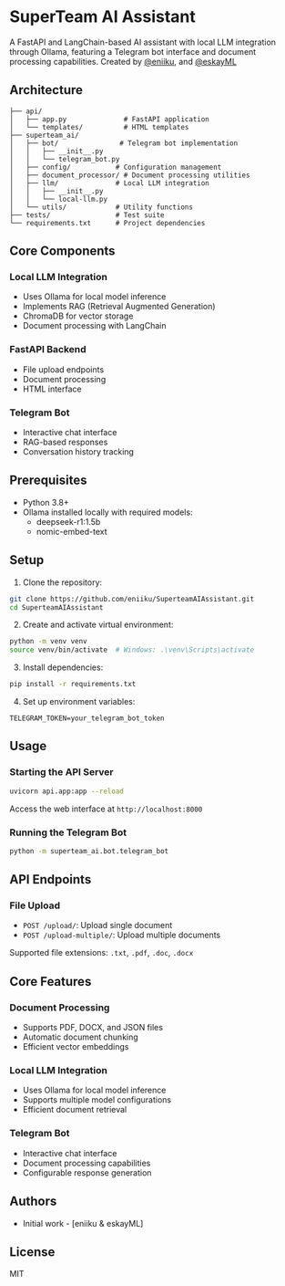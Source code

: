 # SuperTeam AI Assistant

A FastAPI and LangChain-based AI assistant with local LLM integration through Ollama, featuring a Telegram bot interface and document processing capabilities. Created by [@eniiku]("https://github.com/eniiku"), and [@eskayML]("https://github.com/eskayML")

## Architecture

```
├── api/
│   ├── app.py              # FastAPI application
│   └── templates/          # HTML templates
├── superteam_ai/
│   ├── bot/               # Telegram bot implementation
│   │   ├── __init__.py
│   │   └── telegram_bot.py
│   ├── config/           # Configuration management
│   ├── document_processor/ # Document processing utilities
│   ├── llm/              # Local LLM integration
│   │   ├── __init__.py
│   │   └── local-llm.py
│   └── utils/            # Utility functions
├── tests/                # Test suite
└── requirements.txt      # Project dependencies
```

## Core Components

### Local LLM Integration

- Uses Ollama for local model inference
- Implements RAG (Retrieval Augmented Generation)
- ChromaDB for vector storage
- Document processing with LangChain

### FastAPI Backend

- File upload endpoints
- Document processing
- HTML interface

### Telegram Bot

- Interactive chat interface
- RAG-based responses
- Conversation history tracking

## Prerequisites

- Python 3.8+
- Ollama installed locally with required models:
  - deepseek-r1:1.5b
  - nomic-embed-text

## Setup

1. Clone the repository:

```bash
git clone https://github.com/eniiku/SuperteamAIAssistant.git
cd SuperteamAIAssistant
```

2. Create and activate virtual environment:

```bash
python -m venv venv
source venv/bin/activate  # Windows: .\venv\Scripts\activate
```

3. Install dependencies:

```bash
pip install -r requirements.txt
```

4. Set up environment variables:

```env
TELEGRAM_TOKEN=your_telegram_bot_token
```

## Usage

### Starting the API Server

```bash
uvicorn api.app:app --reload
```

Access the web interface at `http://localhost:8000`

### Running the Telegram Bot

```bash
python -m superteam_ai.bot.telegram_bot
```

## API Endpoints

### File Upload

- `POST /upload/`: Upload single document
- `POST /upload-multiple/`: Upload multiple documents

Supported file extensions: `.txt`, `.pdf`, `.doc`, `.docx`

## Core Features

### Document Processing

- Supports PDF, DOCX, and JSON files
- Automatic document chunking
- Efficient vector embeddings

### Local LLM Integration

- Uses Ollama for local model inference
- Supports multiple model configurations
- Efficient document retrieval

### Telegram Bot

- Interactive chat interface
- Document processing capabilities
- Configurable response generation

## Authors

- Initial work - [eniiku & eskayML]

## License

MIT
